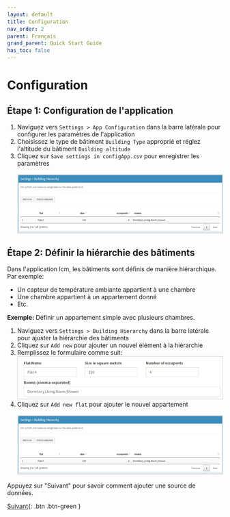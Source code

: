 ```yaml
---
layout: default
title: Configuration
nav_order: 2
parent: Français
grand_parent: Quick Start Guide
has_toc: false
---
```


# Configuration
## Étape 1: Configuration de l'application
1. Naviguez vers `Settings > App Configuration` dans la barre latérale pour configurer les paramètres de l'application
1. Choisissez le type de bâtiment `Building Type` approprié et réglez l'altitude du bâtiment `Building altitude`
1. Cliquez sur `Save settings in configApp.csv` pour enregistrer les paramètres<br><br>
   <img src="https://raw.githubusercontent.com/hslu-ige-laes/lcm/master/docs/assets/images/quickStartGuide_03.PNG" style="border:1px solid lightgrey"/>


## Étape 2: Définir la hiérarchie des bâtiments
Dans l'application lcm, les bâtiments sont définis de manière hiérarchique. Par exemple:
- Un capteur de température ambiante appartient à une chambre
- Une chambre appartient à un appartement donné
- Etc.

**Exemple:** Définir un appartement simple avec plusieurs chambres.

1. Naviguez vers `Settings > Building Hierarchy` dans la barre latérale pour ajuster la hiérarchie des bâtiments
1. Cliquez sur `Add new` pour ajouter un nouvel élément à la hiérarchie
1. Remplissez le formulaire comme suit:<br>
   <img src="https://raw.githubusercontent.com/hslu-ige-laes/lcm/master/docs/assets/images/settingsBldgHierarchy_01.PNG" style="border:1px solid lightgrey"/>
1. Cliquez sur `Add new flat`  pour ajouter le nouvel appartement<br><br>
   <img src="https://raw.githubusercontent.com/hslu-ige-laes/lcm/master/docs/assets/images/quickStartGuide_04.PNG" style="border:1px solid lightgrey"/>

Appuyez sur "Suivant" pour savoir comment ajouter une source de données.

[Suivant](https://hslu-ige-laes.github.io/lcm/docs/quickStartGuide/fr/addDataSource/){: .btn .btn-green }

